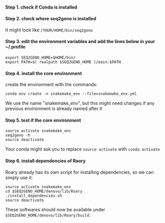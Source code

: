 #### Step 1. check if Conda is installed
#### Step 2. check where seq2geno is installed
It might look like `/YOUR/HOME/bin/seq2geno`
#### Step 3. edit the environment variables and add the lines below in your ~/.profile
```
export SEQ2GENO_HOME=$HOME/bin/
export PATH=$( realpath $SEQ2GENO_HOME )/main:$PATH
```

#### Step 4. install the core environment
create the environment with the commands:
```
conda env create -n snakemake_env --file=snakemake_env.yml
```
We use the name "snakemake_env", but
this might need changes if any previous environment is already named after it
#### Step 5. test if the core environment 
```
source activate snakemake_env
seq2geno -h
source deactivate
```
Your conda might ask you to replace `source activate` with `conda activate` 

#### Step 6. install dependencies of Raory 
Roary already has its own script for installing dependencies, so we can simply use it:

```
source activate snakemake_env
cd $SEQ2GENO_HOME/denovo/lib/Roary
./install_dependencies.sh
source deactivate
```
These softwares should now be available under `$SEQ2GENO_HOME/denovo/lib/Roary/build`.
